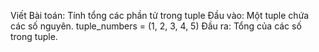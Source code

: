Viết Bài toán: Tính tổng các phần tử trong tuple
Đầu vào: Một tuple chứa các số nguyên.
tuple_numbers = (1, 2, 3, 4, 5)
Đầu ra: Tổng của các số trong tuple.
